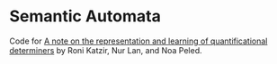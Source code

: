 # Semantic Automata
Code for [A note on the representation and learning of quantificational determiners](https://ojs.ub.uni-konstanz.de/sub/index.php/sub/article/view/874) by Roni Katzir, Nur Lan, and Noa Peled.
